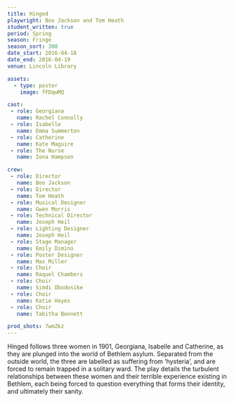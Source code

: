 ```yaml
---
title: Hinged
playwright: Boo Jackson and Tom Heath
student_written: true
period: Spring
season: Fringe
season_sort: 300
date_start: 2016-04-18
date_end: 2016-04-19
venue: Lincoln Library

assets:
  - type: poster
    image: fFDqwMQ

cast:
 - role: Georgiana
   name: Rachel Connolly
 - role: Isabelle
   name: Emma Summerton
 - role: Catherine
   name: Kate Maguire
 - role: The Nurse
   name: Iona Hampson

crew:
 - role: Director
   name: Boo Jackson
 - role: Director
   name: Tom Heath
 - role: Musical Designer
   name: Gwen Morris
 - role: Technical Director
   name: Joseph Heil
 - role: Lighting Designer
   name: Joseph Heil
 - role: Stage Manager
   name: Emily Dimino
 - role: Poster Designer
   name: Max Miller
 - role: Choir
   name: Raquel Chambers
 - role: Choir
   name: Simdi Obodosike
 - role: Choir
   name: Katie Hayes
 - role: Choir
   name: Tabitha Bennett

prod_shots: 7wmZkz
---
```


Hinged follows three women in 1901, Georgiana, Isabelle and Catherine, as they are plunged into the world of Bethlem asylum. Separated from the outside world, the three are labelled as suffering from ‘hysteria’, and are forced to remain trapped in a solitary ward. The play details the turbulent relationships between these women and their terrible experience existing in Bethlem, each being forced to question everything that forms their identity, and ultimately their sanity.